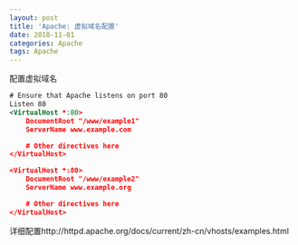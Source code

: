 ```yaml
---
layout: post
title: 'Apache: 虚拟域名配置'
date: 2018-11-01
categories: Apache
tags: Apache
---
```


配置虚拟域名

```xml
# Ensure that Apache listens on port 80
Listen 80
<VirtualHost *:80>
    DocumentRoot "/www/example1"
    ServerName www.example.com

    # Other directives here
</VirtualHost>

<VirtualHost *:80>
    DocumentRoot "/www/example2"
    ServerName www.example.org

    # Other directives here
</VirtualHost>
```

详细配置http://httpd.apache.org/docs/current/zh-cn/vhosts/examples.html
